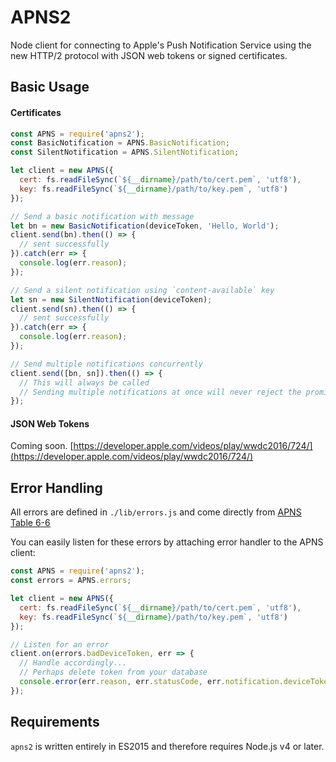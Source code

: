 APNS2
=====

Node client for connecting to Apple's Push Notification Service using the new HTTP/2 protocol with JSON web tokens or signed certificates.

## Basic Usage

#### Certificates

```javascript
const APNS = require('apns2');
const BasicNotification = APNS.BasicNotification;
const SilentNotification = APNS.SilentNotification;

let client = new APNS({
  cert: fs.readFileSync(`${__dirname}/path/to/cert.pem`, 'utf8'),
  key: fs.readFileSync(`${__dirname}/path/to/key.pem`, 'utf8')
});

// Send a basic notification with message
let bn = new BasicNotification(deviceToken, 'Hello, World');
client.send(bn).then(() => {
  // sent successfully
}).catch(err => {
  console.log(err.reason);
});

// Send a silent notification using `content-available` key
let sn = new SilentNotification(deviceToken);
client.send(sn).then(() => {
  // sent successfully
}).catch(err => {
  console.log(err.reason);
});

// Send multiple notifications concurrently
client.send([bn, sn]).then(() => {
  // This will always be called
  // Sending multiple notifications at once will never reject the promise
});
```

#### JSON Web Tokens

Coming soon. [https://developer.apple.com/videos/play/wwdc2016/724/](https://developer.apple.com/videos/play/wwdc2016/724/)

## Error Handling

All errors are defined in `./lib/errors.js` and come directly from [APNS Table 6-6](https://developer.apple.com/library/ios/documentation/NetworkingInternet/Conceptual/RemoteNotificationsPG/Chapters/APNsProviderAPI.html#//apple_ref/doc/uid/TP40008194-CH101-SW5)

You can easily listen for these errors by attaching error handler to the APNS client:

```javascript
const APNS = require('apns2');
const errors = APNS.errors;

let client = new APNS({
  cert: fs.readFileSync(`${__dirname}/path/to/cert.pem`, 'utf8'),
  key: fs.readFileSync(`${__dirname}/path/to/key.pem`, 'utf8')
});

// Listen for an error
client.on(errors.badDeviceToken, err => {
  // Handle accordingly...
  // Perhaps delete token from your database
  console.error(err.reason, err.statusCode, err.notification.deviceToken);
});
```

## Requirements

`apns2` is written entirely in ES2015 and therefore requires Node.js v4 or later.
